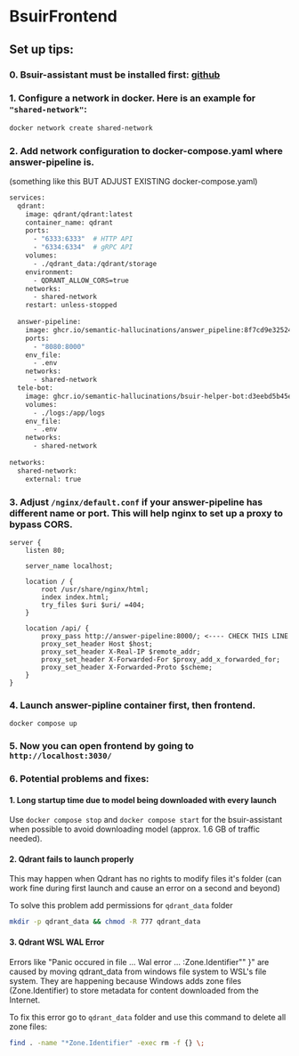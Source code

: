 # BsuirFrontend

## Set up tips:

### 0. Bsuir-assistant must be installed first: [github](https://github.com/semantic-hallucinations/bsuir-assistant)

### 1. Configure a network in docker. Here is an example for ``"shared-network"``:

```bash
docker network create shared-network
```

### 2. Add network configuration to docker-compose.yaml where answer-pipeline is.

(something like this BUT ADJUST EXISTING docker-compose.yaml)
```bash
services:
  qdrant:
    image: qdrant/qdrant:latest
    container_name: qdrant
    ports:
      - "6333:6333"  # HTTP API
      - "6334:6334"  # gRPC API
    volumes:
      - ./qdrant_data:/qdrant/storage
    environment:
      - QDRANT_ALLOW_CORS=true
    networks:
      - shared-network
    restart: unless-stopped
    
  answer-pipeline:
    image: ghcr.io/semantic-hallucinations/answer_pipeline:8f7cd9e325242e500c05f38247f367e0a591a215
    ports:
      - "8080:8000"
    env_file:
      - .env
    networks:
      - shared-network
  tele-bot:
    image: ghcr.io/semantic-hallucinations/bsuir-helper-bot:d3eebd5b45edf42f6f13497e32742ce2fef050a1
    volumes:
      - ./logs:/app/logs
    env_file:
      - .env
    networks:
      - shared-network
      
networks:
  shared-network:
    external: true
```

### 3. Adjust ``/nginx/default.conf`` if your answer-pipeline has different name or port. This will help nginx to set up a proxy to bypass CORS.
```
server {
    listen 80;

    server_name localhost;

    location / {
        root /usr/share/nginx/html;
        index index.html;
        try_files $uri $uri/ =404;
    }

    location /api/ {
        proxy_pass http://answer-pipeline:8000/; <---- CHECK THIS LINE
        proxy_set_header Host $host;
        proxy_set_header X-Real-IP $remote_addr;
        proxy_set_header X-Forwarded-For $proxy_add_x_forwarded_for;
        proxy_set_header X-Forwarded-Proto $scheme;
    }
}
```

### 4. Launch answer-pipline container first, then frontend.
```
docker compose up
```

### 5. Now you can open frontend by going to ``http://localhost:3030/``

### 6. Potential problems and fixes:

#### 1. Long startup time due to model being downloaded with every launch
Use ``docker compose stop`` and ``docker compose start`` for the bsuir-assistant when possible to avoid downloading model (approx. 1.6 GB of traffic needed).

#### 2. Qdrant fails to launch properly
This may happen when Qdrant has no rights to modify files it's folder (can work fine during first launch and cause an error on a second and beyond)

To solve this problem add permissions for ``qdrant_data`` folder

```bash
mkdir -p qdrant_data && chmod -R 777 qdrant_data
```

#### 3. Qdrant WSL WAL Error

Errors like "Panic occured in file ... Wal error ... :Zone.Identifier\"" }" are caused by moving qdrant_data from windows file system to WSL's file system. They are happening because Windows adds zone files (Zone.Identifier) to store metadata for content downloaded from the Internet.

To fix this error go to ``qdrant_data`` folder and use this command to delete all zone files:

```bash
find . -name "*Zone.Identifier" -exec rm -f {} \;
```

